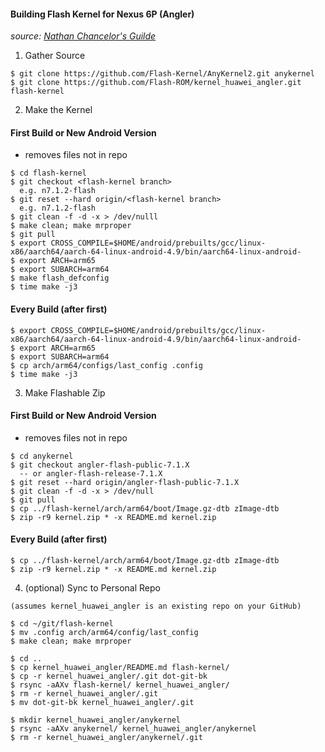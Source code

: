#### Building Flash Kernel for Nexus 6P (Angler)

*source:  [Nathan Chancelor's Guilde](https://github.com/nathanchance/Android-Tools/blob/master/Guides/Building_Flash.txt)*

1) Gather Source

~~~
$ git clone https://github.com/Flash-Kernel/AnyKernel2.git anykernel
$ git clone https://github.com/Flash-ROM/kernel_huawei_angler.git flash-kernel
~~~

2) Make the Kernel

#### First Build or New Android Version

* removes files not in repo

~~~
$ cd flash-kernel
$ git checkout <flash-kernel branch>
  e.g. n7.1.2-flash
$ git reset --hard origin/<flash-kernel branch>
  e.g. n7.1.2-flash
$ git clean -f -d -x > /dev/nulll
$ make clean; make mrproper
$ git pull
$ export CROSS_COMPILE=$HOME/android/prebuilts/gcc/linux-x86/aarch64/aarch-64-linux-android-4.9/bin/aarch64-linux-android-
$ export ARCH=arm65
$ export SUBARCH=arm64
$ make flash_defconfig
$ time make -j3
~~~

#### Every Build (after first)

~~~
$ export CROSS_COMPILE=$HOME/android/prebuilts/gcc/linux-x86/aarch64/aarch-64-linux-android-4.9/bin/aarch64-linux-android-
$ export ARCH=arm65
$ export SUBARCH=arm64
$ cp arch/arm64/configs/last_config .config
$ time make -j3
~~~

3) Make Flashable Zip

#### First Build or New Android Version

* removes files not in repo

~~~
$ cd anykernel
$ git checkout angler-flash-public-7.1.X
  -- or angler-flash-release-7.1.X
$ git reset --hard origin/angler-flash-public-7.1.X
$ git clean -f -d -x > /dev/null
$ git pull
$ cp ../flash-kernel/arch/arm64/boot/Image.gz-dtb zImage-dtb
$ zip -r9 kernel.zip * -x README.md kernel.zip
~~~

#### Every Build (after first)

~~~
$ cp ../flash-kernel/arch/arm64/boot/Image.gz-dtb zImage-dtb
$ zip -r9 kernel.zip * -x README.md kernel.zip
~~~

4) (optional) Sync to Personal Repo

~~~
(assumes kernel_huawei_angler is an existing repo on your GitHub)

$ cd ~/git/flash-kernel
$ mv .config arch/arm64/config/last_config
$ make clean; make mrproper

$ cd ..
$ cp kernel_huawei_angler/README.md flash-kernel/
$ cp -r kernel_huawei_angler/.git dot-git-bk
$ rsync -aAXv flash-kernel/ kernel_huawei_angler/
$ rm -r kernel_huawei_angler/.git
$ mv dot-git-bk kernel_huawei_angler/.git

$ mkdir kernel_huawei_angler/anykernel
$ rsync -aAXv anykernel/ kernel_huawei_angler/anykernel
$ rm -r kernel_huawei_angler/anykernel/.git
~~~
